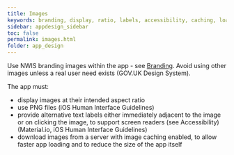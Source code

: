 ```yaml
---
title: Images  
keywords: branding, display, ratio, labels, accessibility, caching, loading, 
sidebar: appdesign_sidebar
toc: false
permalink: images.html
folder: app_design 
---
```


Use NWIS branding images within the app - see [Branding](/branding.html).  Avoid using other images unless a real user need exists (GOV.UK Design System).  

The app must: 
* display images at their intended aspect ratio  
* use PNG files (iOS Human Interface Guidelines)  
* provide alternative text labels either immediately adjacent to the image or on clicking the image, to support screen readers (see Accessibility) (Material.io, iOS Human Interface Guidelines)  
* download images from a server with image caching enabled, to allow faster app loading and to reduce the size of the app itself
